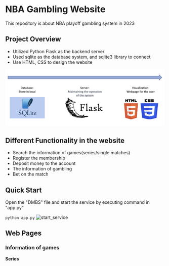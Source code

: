 # NBA Gambling Website

This repository is about NBA playoff gambling system in 2023

## Project Overview
* Utilized Python Flask as the backend server
* Used sqlite as the database system, and sqlite3 library to connect
* Use HTML, CSS to design the website

![process](process.jpg)

## Different Functionality in the website 
* Search the information of games(series/single matches)
* Register the membership
* Deposit money to the account
* The information of gambling
* Bet on the match

## Quick Start
Open the "DMBS" file and start the service by executing command in "app.py"


```python app.py```
![start_service](start_service.jpg)
## Web Pages

### Information of games

**Series**




